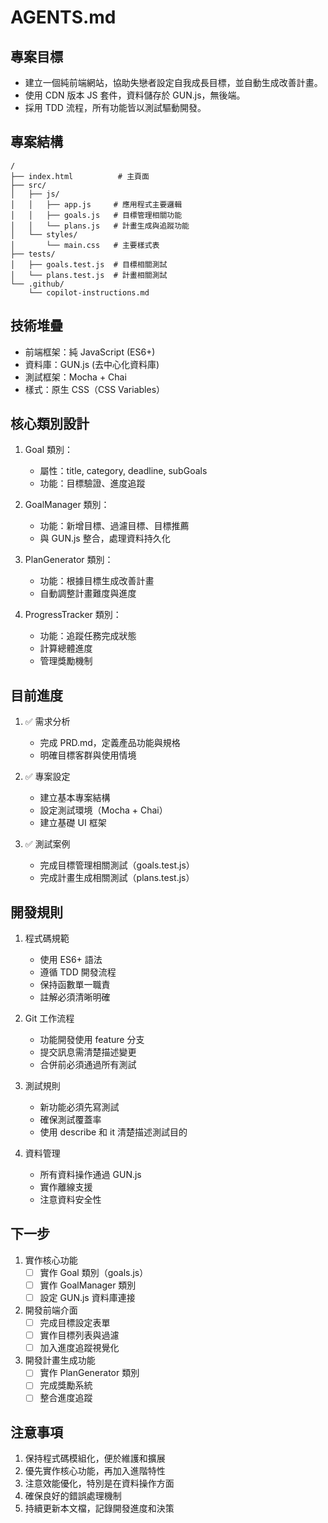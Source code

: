 # AGENTS.md

## 專案目標
- 建立一個純前端網站，協助失戀者設定自我成長目標，並自動生成改善計畫。
- 使用 CDN 版本 JS 套件，資料儲存於 GUN.js，無後端。
- 採用 TDD 流程，所有功能皆以測試驅動開發。

## 專案結構
```
/
├── index.html          # 主頁面
├── src/
│   ├── js/
│   │   ├── app.js     # 應用程式主要邏輯
│   │   ├── goals.js   # 目標管理相關功能
│   │   └── plans.js   # 計畫生成與追蹤功能
│   └── styles/
│       └── main.css   # 主要樣式表
├── tests/
│   ├── goals.test.js  # 目標相關測試
│   └── plans.test.js  # 計畫相關測試
└── .github/
    └── copilot-instructions.md
```

## 技術堆疊
- 前端框架：純 JavaScript (ES6+)
- 資料庫：GUN.js (去中心化資料庫)
- 測試框架：Mocha + Chai
- 樣式：原生 CSS（CSS Variables）

## 核心類別設計
1. Goal 類別：
   - 屬性：title, category, deadline, subGoals
   - 功能：目標驗證、進度追蹤

2. GoalManager 類別：
   - 功能：新增目標、過濾目標、目標推薦
   - 與 GUN.js 整合，處理資料持久化

3. PlanGenerator 類別：
   - 功能：根據目標生成改善計畫
   - 自動調整計畫難度與進度

4. ProgressTracker 類別：
   - 功能：追蹤任務完成狀態
   - 計算總體進度
   - 管理獎勵機制

## 目前進度
1. ✅ 需求分析
   - 完成 PRD.md，定義產品功能與規格
   - 明確目標客群與使用情境

2. ✅ 專案設定
   - 建立基本專案結構
   - 設定測試環境（Mocha + Chai）
   - 建立基礎 UI 框架

3. ✅ 測試案例
   - 完成目標管理相關測試（goals.test.js）
   - 完成計畫生成相關測試（plans.test.js）

## 開發規則
1. 程式碼規範
   - 使用 ES6+ 語法
   - 遵循 TDD 開發流程
   - 保持函數單一職責
   - 註解必須清晰明確

2. Git 工作流程
   - 功能開發使用 feature 分支
   - 提交訊息需清楚描述變更
   - 合併前必須通過所有測試

3. 測試規則
   - 新功能必須先寫測試
   - 確保測試覆蓋率
   - 使用 describe 和 it 清楚描述測試目的

4. 資料管理
   - 所有資料操作通過 GUN.js
   - 實作離線支援
   - 注意資料安全性

## 下一步
1. 實作核心功能
   - [ ] 實作 Goal 類別（goals.js）
   - [ ] 實作 GoalManager 類別
   - [ ] 設定 GUN.js 資料庫連接

2. 開發前端介面
   - [ ] 完成目標設定表單
   - [ ] 實作目標列表與過濾
   - [ ] 加入進度追蹤視覺化

3. 開發計畫生成功能
   - [ ] 實作 PlanGenerator 類別
   - [ ] 完成獎勵系統
   - [ ] 整合進度追蹤

## 注意事項
1. 保持程式碼模組化，便於維護和擴展
2. 優先實作核心功能，再加入進階特性
3. 注意效能優化，特別是在資料操作方面
4. 確保良好的錯誤處理機制
5. 持續更新本文檔，記錄開發進度和決策
